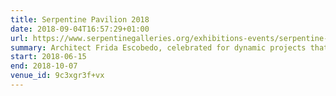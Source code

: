 ```yaml
---
title: Serpentine Pavilion 2018
date: 2018-09-04T16:57:29+01:00
url: https://www.serpentinegalleries.org/exhibitions-events/serpentine-pavilion-2018-designed-frida-escobedo
summary: Architect Frida Escobedo, celebrated for dynamic projects that reactivate urban space is commissioned to design this year’s pavilion.
start: 2018-06-15
end: 2018-10-07
venue_id: 9c3xgr3f+vx
---
```

